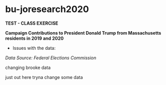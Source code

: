 # bu-joresearch2020

**TEST - CLASS EXERCISE** 

**Campaign Contributions to President Donald Trump from Massachusetts residents in 2019 and 2020**

* Issues with the data: 

*Data Source: Federal Elections Commission*

changing brooke data

just out here tryna change some data
